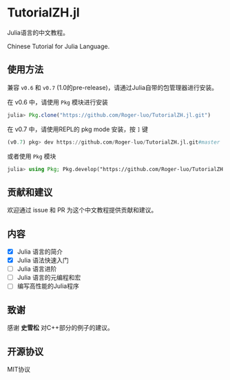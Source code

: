 # TutorialZH.jl

Julia语言的中文教程。

Chinese Tutorial for Julia Language.

## 使用方法

兼容 `v0.6` 和 `v0.7` (1.0的pre-release)，请通过Julia自带的包管理器进行安装。

在 v0.6 中，请使用 `Pkg` 模块进行安装

```julia
julia> Pkg.clone("https://github.com/Roger-luo/TutorialZH.jl.git")
```

在 v0.7 中，请使用REPL的 pkg mode 安装，按 `]` 键

```julia
(v0.7) pkg> dev https://github.com/Roger-luo/TutorialZH.jl.git#master
```

或者使用 `Pkg` 模块

```julia
julia> using Pkg; Pkg.develop("https://github.com/Roger-luo/TutorialZH.jl.git#master")
```

## 贡献和建议

欢迎通过 issue 和 PR 为这个中文教程提供贡献和建议。

## 内容

- [x] Julia 语言的简介
- [x] Julia 语法快速入门
- [ ] Julia 语言进阶
- [ ] Julia 语言的元编程和宏
- [ ] 编写高性能的Julia程序

## 致谢

感谢 **史雪松** 对C++部分的例子的建议。

## 开源协议

MIT协议
